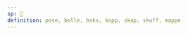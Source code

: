 ```yaml
---
sp: 󱥓
definition: pose, bolle, boks, kopp, skap, skuff, mappe
---
```

<!-- poki is something that contains stuff. usually the stuff contained is inanimate -->